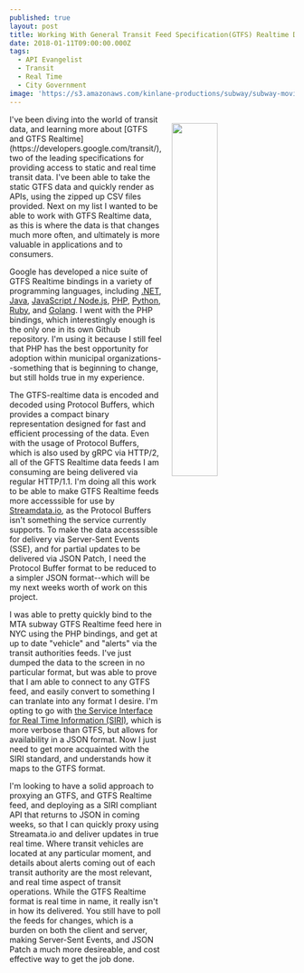```yaml
---
published: true
layout: post
title: Working With General Transit Feed Specification(GTFS) Realtime Data
date: 2018-01-11T09:00:00.000Z
tags:
  - API Evangelist
  - Transit
  - Real Time
  - City Government
image: 'https://s3.amazonaws.com/kinlane-productions/subway/subway-moving.gif'
---
```

<p><img src="https://s3.amazonaws.com/kinlane-productions/subway/subway-moving.gif" align="right" width="40%" style="padding: 15px;" /></p>I've been diving into the world of transit data, and learning more about [GTFS and GTFS Realtime](https://developers.google.com/transit/), two of the leading specifications for providing access to static and real time transit data. I've been able to take the static GTFS data and quickly render as APIs, using the zipped up CSV files provided. Next on my list I wanted to be able to work with GTFS Realtime data, as this is where the data is that changes much more often, and ultimately is more valuable in applications and to consumers. 

Google has developed a nice suite of GTFS Realtime bindings in a variety of programming languages, including [.NET](https://github.com/google/gtfs-realtime-bindings/blob/master/dotnet/README.md), [Java](https://github.com/google/gtfs-realtime-bindings/blob/master/java/README.md), [JavaScript / Node.js](https://github.com/google/gtfs-realtime-bindings/blob/master/nodejs/README.md), [PHP](https://github.com/google/gtfs-realtime-bindings-php), [Python](https://github.com/google/gtfs-realtime-bindings/blob/master/python/README.md), [Ruby](https://github.com/google/gtfs-realtime-bindings/blob/master/ruby/README.md), and [Golang](https://github.com/google/gtfs-realtime-bindings/blob/master/golang/README.md). I went with the PHP bindings, which interestingly enough is the only one in its own Github repository. I'm using it because I still feel that PHP has the best opportunity for adoption within municipal organizations--something that is beginning to change, but still holds true in my experience.

The GTFS-realtime data is encoded and decoded using Protocol Buffers, which provides a compact binary representation designed for fast and efficient processing of the data. Even with the usage of Protocol Buffers, which is also used by gRPC via HTTP/2, all of the GFTS Realtime data feeds I am consuming are being delivered via regular HTTP/1.1. I'm doing all this work to be able to make GTFS Realtime feeds more accesssible for use by [Streamdata.io](http://apis.how/streamdata), as the Protocol Buffers isn't something the service currently supports. To make the data accesssible for delivery via Server-Sent Events (SSE), and for partial updates to be delivered via JSON Patch, I need the Protocol Buffer format to be reduced to a simpler JSON format--which will be my next weeks worth of work on this project.

I was able to pretty quickly bind to the MTA subway GTFS Realtime feed here in NYC using the PHP bindings, and get at up to date "vehicle" and "alerts" via the transit authorities feeds. I've just dumped the data to the screen in no particular format, but was able to prove that I am able to connect to any GTFS feed, and easily convert to something I can tranlate into any format I desire. I'm opting to go with [the Service Interface for Real Time Information (SIRI)](http://user47094.vs.easily.co.uk/siri/overview.htm), which is more verbose than GTFS, but allows for availability in a JSON format. Now I just need to get more acquainted with the SIRI standard, and understands how it maps to the GTFS format. 

I'm looking to have a solid approach to proxying an GTFS, and GTFS Realtime feed, and deploying as a SIRI compliant API that returns to JSON in coming weeks, so that I can quickly proxy using Streamata.io and deliver updates in true real time. Where transit vehicles are located at any particular moment, and details about alerts coming out of each transit authority are the most relevant, and real time aspect of transit operations. While the GTFS Realtime format is real time in name, it really isn't in how its delivered. You still have to poll the feeds for changes, which is a burden on both the client and server, making Server-Sent Events, and JSON Patch a much more desireable, and cost effective way to get the job done. 